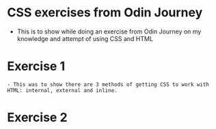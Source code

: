 # CSS exercises from Odin Journey

- This is to show while doing an exercise from Odin Journey on my knowledge and attempt of using CSS and HTML
# Exercise 1
    - This was to show there are 3 methods of getting CSS to work with HTML: internal, external and inline.
# Exercise 2
